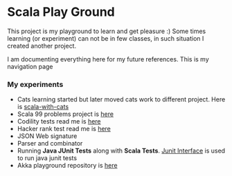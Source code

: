 # Scala Play Ground

This project is my playground to learn and get pleasure :) Some times learning (or experiment) can not be 
in few classes, in such situation I created another project. 

I am documenting everything here for my future references. This is my navigation page

### My experiments

- Cats learning started but later moved cats work to different project. Here is [scala-with-cats](https://github.com/Seetaramayya/scala-with-cats)
- Scala 99 problems project is [here](https://github.com/Seetaramayya/99ScalaProblems) 
- Codility tests read me is [here](./codility.md)
- Hacker rank test read me is [here](./hakerrank-test.md)
- JSON Web signature
- Parser and combinator
- Running __Java JUnit Tests__ along with __Scala Tests__. [Junit Interface](https://github.com/sbt/junit-interface) is 
used to run java junit tests
- Akka playground repository is [here](https://github.com/Seetaramayya/akka-examples)

